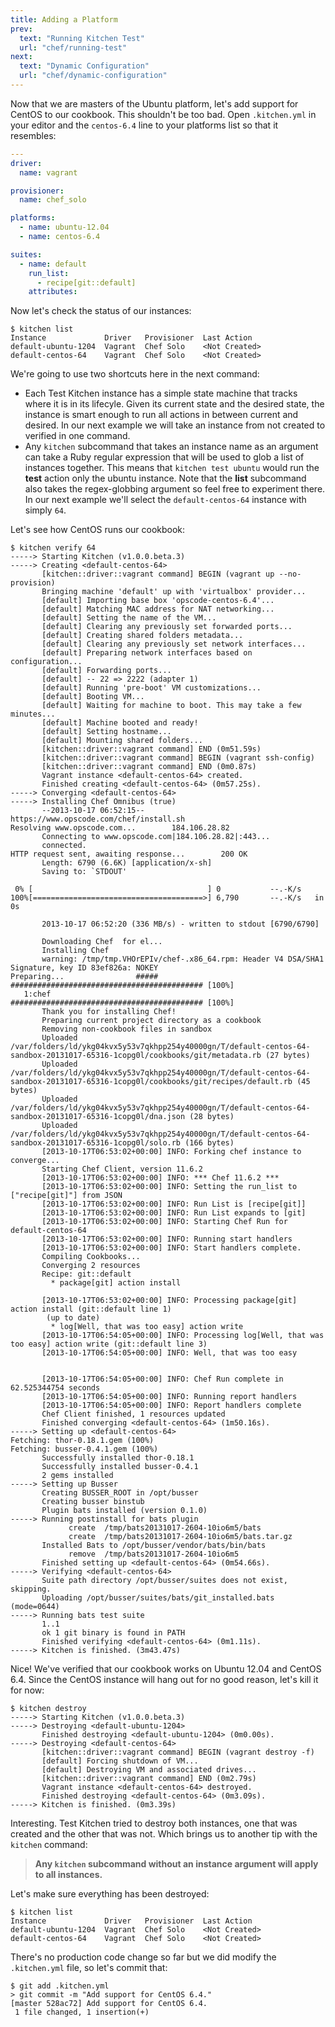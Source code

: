 ```yaml
---
title: Adding a Platform
prev:
  text: "Running Kitchen Test"
  url: "chef/running-test"
next:
  text: "Dynamic Configuration"
  url: "chef/dynamic-configuration"
---
```


Now that we are masters of the Ubuntu platform, let's add support for CentOS to our cookbook. This shouldn't be too bad. Open `.kitchen.yml` in your editor and the `centos-6.4` line to your platforms list so that it resembles:

~~~yaml
---
driver:
  name: vagrant

provisioner:
  name: chef_solo

platforms:
  - name: ubuntu-12.04
  - name: centos-6.4

suites:
  - name: default
    run_list:
      - recipe[git::default]
    attributes:
~~~

Now let's check the status of our instances:

~~~
$ kitchen list
Instance             Driver   Provisioner  Last Action
default-ubuntu-1204  Vagrant  Chef Solo    <Not Created>
default-centos-64    Vagrant  Chef Solo    <Not Created>
~~~

We're going to use two shortcuts here in the next command:

* Each Test Kitchen instance has a simple state machine that tracks where it is in its lifecyle. Given its current state and the desired state, the instance is smart enough to run all actions in between current and desired. In our next example we will take an instance from not created to verified in one command.
* Any `kitchen` subcommand that takes an instance name as an argument can take a Ruby regular expression that will be used to glob a list of instances together. This means that `kitchen test ubuntu` would run the **test** action only the ubuntu instance. Note that the **list** subcommand also takes the regex-globbing argument so feel free to experiment there. In our next example we'll select the `default-centos-64` instance with simply `64`.

Let's see how CentOS runs our cookbook:

~~~
$ kitchen verify 64
-----> Starting Kitchen (v1.0.0.beta.3)
-----> Creating <default-centos-64>
       [kitchen::driver::vagrant command] BEGIN (vagrant up --no-provision)
       Bringing machine 'default' up with 'virtualbox' provider...
       [default] Importing base box 'opscode-centos-6.4'...
       [default] Matching MAC address for NAT networking...
       [default] Setting the name of the VM...
       [default] Clearing any previously set forwarded ports...
       [default] Creating shared folders metadata...
       [default] Clearing any previously set network interfaces...
       [default] Preparing network interfaces based on configuration...
       [default] Forwarding ports...
       [default] -- 22 => 2222 (adapter 1)
       [default] Running 'pre-boot' VM customizations...
       [default] Booting VM...
       [default] Waiting for machine to boot. This may take a few minutes...
       [default] Machine booted and ready!
       [default] Setting hostname...
       [default] Mounting shared folders...
       [kitchen::driver::vagrant command] END (0m51.59s)
       [kitchen::driver::vagrant command] BEGIN (vagrant ssh-config)
       [kitchen::driver::vagrant command] END (0m0.87s)
       Vagrant instance <default-centos-64> created.
       Finished creating <default-centos-64> (0m57.25s).
-----> Converging <default-centos-64>
-----> Installing Chef Omnibus (true)
       --2013-10-17 06:52:15--  https://www.opscode.com/chef/install.sh
Resolving www.opscode.com...        184.106.28.82
       Connecting to www.opscode.com|184.106.28.82|:443...
       connected.
HTTP request sent, awaiting response...        200 OK
       Length: 6790 (6.6K) [application/x-sh]
       Saving to: `STDOUT'

 0% [                                       ] 0           --.-K/s
100%[======================================>] 6,790       --.-K/s   in 0s

       2013-10-17 06:52:20 (336 MB/s) - written to stdout [6790/6790]

       Downloading Chef  for el...
       Installing Chef
       warning: /tmp/tmp.VHOrEPIv/chef-.x86_64.rpm: Header V4 DSA/SHA1 Signature, key ID 83ef826a: NOKEY
Preparing...                #####  ########################################### [100%]
   1:chef                          ########################################### [100%]
       Thank you for installing Chef!
       Preparing current project directory as a cookbook
       Removing non-cookbook files in sandbox
       Uploaded /var/folders/ld/ykg04kvx5y53v7qkhpp254y40000gn/T/default-centos-64-sandbox-20131017-65316-1copg0l/cookbooks/git/metadata.rb (27 bytes)
       Uploaded /var/folders/ld/ykg04kvx5y53v7qkhpp254y40000gn/T/default-centos-64-sandbox-20131017-65316-1copg0l/cookbooks/git/recipes/default.rb (45 bytes)
       Uploaded /var/folders/ld/ykg04kvx5y53v7qkhpp254y40000gn/T/default-centos-64-sandbox-20131017-65316-1copg0l/dna.json (28 bytes)
       Uploaded /var/folders/ld/ykg04kvx5y53v7qkhpp254y40000gn/T/default-centos-64-sandbox-20131017-65316-1copg0l/solo.rb (166 bytes)
       [2013-10-17T06:53:02+00:00] INFO: Forking chef instance to converge...
       Starting Chef Client, version 11.6.2
       [2013-10-17T06:53:02+00:00] INFO: *** Chef 11.6.2 ***
       [2013-10-17T06:53:02+00:00] INFO: Setting the run_list to ["recipe[git]"] from JSON
       [2013-10-17T06:53:02+00:00] INFO: Run List is [recipe[git]]
       [2013-10-17T06:53:02+00:00] INFO: Run List expands to [git]
       [2013-10-17T06:53:02+00:00] INFO: Starting Chef Run for default-centos-64
       [2013-10-17T06:53:02+00:00] INFO: Running start handlers
       [2013-10-17T06:53:02+00:00] INFO: Start handlers complete.
       Compiling Cookbooks...
       Converging 2 resources
       Recipe: git::default
         * package[git] action install

       [2013-10-17T06:53:02+00:00] INFO: Processing package[git] action install (git::default line 1)
        (up to date)
         * log[Well, that was too easy] action write
       [2013-10-17T06:54:05+00:00] INFO: Processing log[Well, that was too easy] action write (git::default line 3)
       [2013-10-17T06:54:05+00:00] INFO: Well, that was too easy


       [2013-10-17T06:54:05+00:00] INFO: Chef Run complete in 62.525344754 seconds
       [2013-10-17T06:54:05+00:00] INFO: Running report handlers
       [2013-10-17T06:54:05+00:00] INFO: Report handlers complete
       Chef Client finished, 1 resources updated
       Finished converging <default-centos-64> (1m50.16s).
-----> Setting up <default-centos-64>
Fetching: thor-0.18.1.gem (100%)
Fetching: busser-0.4.1.gem (100%)
       Successfully installed thor-0.18.1
       Successfully installed busser-0.4.1
       2 gems installed
-----> Setting up Busser
       Creating BUSSER_ROOT in /opt/busser
       Creating busser binstub
       Plugin bats installed (version 0.1.0)
-----> Running postinstall for bats plugin
             create  /tmp/bats20131017-2604-10io6m5/bats
             create  /tmp/bats20131017-2604-10io6m5/bats.tar.gz
       Installed Bats to /opt/busser/vendor/bats/bin/bats
             remove  /tmp/bats20131017-2604-10io6m5
       Finished setting up <default-centos-64> (0m54.66s).
-----> Verifying <default-centos-64>
       Suite path directory /opt/busser/suites does not exist, skipping.
       Uploading /opt/busser/suites/bats/git_installed.bats (mode=0644)
-----> Running bats test suite
       1..1
       ok 1 git binary is found in PATH
       Finished verifying <default-centos-64> (0m1.11s).
-----> Kitchen is finished. (3m43.47s)
~~~

Nice! We've verified that our cookbook works on Ubuntu 12.04 and CentOS 6.4. Since the CentOS instance will hang out for no good reason, let's kill it for now:

~~~
$ kitchen destroy
-----> Starting Kitchen (v1.0.0.beta.3)
-----> Destroying <default-ubuntu-1204>
       Finished destroying <default-ubuntu-1204> (0m0.00s).
-----> Destroying <default-centos-64>
       [kitchen::driver::vagrant command] BEGIN (vagrant destroy -f)
       [default] Forcing shutdown of VM...
       [default] Destroying VM and associated drives...
       [kitchen::driver::vagrant command] END (0m2.79s)
       Vagrant instance <default-centos-64> destroyed.
       Finished destroying <default-centos-64> (0m3.09s).
-----> Kitchen is finished. (0m3.39s)
~~~

Interesting. Test Kitchen tried to destroy both instances, one that was created and the other that was not. Which brings us to another tip with the `kitchen` command:

> **Any `kitchen` subcommand without an instance argument will apply to all instances.**

Let's make sure everything has been destroyed:

~~~
$ kitchen list
Instance             Driver   Provisioner  Last Action
default-ubuntu-1204  Vagrant  Chef Solo    <Not Created>
default-centos-64    Vagrant  Chef Solo    <Not Created>
~~~

There's no production code change so far but we did modify the `.kitchen.yml` file, so let's commit that:

~~~
$ git add .kitchen.yml
> git commit -m "Add support for CentOS 6.4."
[master 528ac72] Add support for CentOS 6.4.
 1 file changed, 1 insertion(+)
~~~
